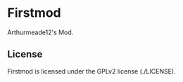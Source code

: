 # Firstmod
Arthurmeade12's Mod.

## License

Firstmod is licensed under the GPLv2 license (./LICENSE).
